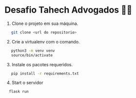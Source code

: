 # Desafio Tahech Advogados :judge:

1. Clone o projeto em sua máquina.
```bash
   git clone <url do repositorio>
```

2. Crie a virtualenv com o comando.
```bash
   python3 -m venv venv
   source/bin/activate
```

3. Instale os pacotes requeridos.
```bash
   pip install -r requirements.txt
```

4. Start o servidor

```bash
  flask run
```
